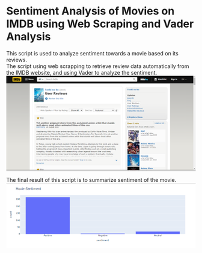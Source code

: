 # Sentiment Analysis of Movies on IMDB using Web Scraping and Vader Analysis
This script is used to analyze sentiment towards a movie based on its reviews. \
The script using web scrapping to retrieve review data automatically from the IMDB website, and using Vader to analyze the sentiment.
![](Movies.png)

The final result of this script is to summarize sentiment of the movie.
![](Movies_sentiment.png)



